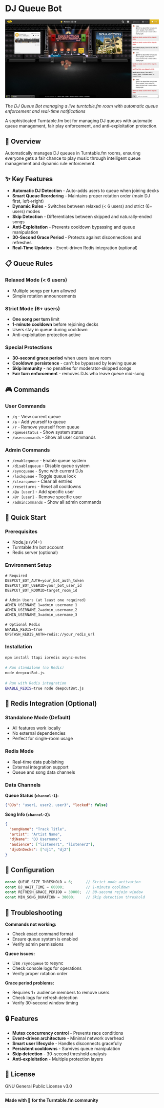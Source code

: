 # DJ Queue Bot

![Turntable.fm DJ Queue Bot in Action](./assets/turntable-room-screenshot.png)

*The DJ Queue Bot managing a live turntable.fm room with automatic queue enforcement and real-time notifications*

A sophisticated Turntable.fm bot for managing DJ queues with automatic queue management, fair play enforcement, and anti-exploitation protection.

## 🎵 Overview

Automatically manages DJ queues in Turntable.fm rooms, ensuring everyone gets a fair chance to play music through intelligent queue management and dynamic rule enforcement.

## ✨ Key Features

- **Automatic DJ Detection** - Auto-adds users to queue when joining decks
- **Smart Queue Reordering** - Maintains proper rotation order (main DJ first, left→right)
- **Dynamic Rules** - Switches between relaxed (< 6 users) and strict (6+ users) modes
- **Skip Detection** - Differentiates between skipped and naturally-ended songs
- **Anti-Exploitation** - Prevents cooldown bypassing and queue manipulation
- **30-Second Grace Period** - Protects against disconnections and refreshes
- **Real-Time Updates** - Event-driven Redis integration (optional)

## 📋 Queue Rules

### Relaxed Mode (< 6 users)
- Multiple songs per turn allowed
- Simple rotation announcements

### Strict Mode (6+ users)  
- **One song per turn** limit
- **1-minute cooldown** before rejoining decks
- Users stay in queue during cooldown
- Anti-exploitation protection active

### Special Protections
- **30-second grace period** when users leave room
- **Cooldown persistence** - can't be bypassed by leaving queue
- **Skip immunity** - no penalties for moderator-skipped songs
- **Fair turn enforcement** - removes DJs who leave queue mid-song

## 🎮 Commands

### User Commands
- `/q` - View current queue
- `/a` - Add yourself to queue  
- `/r` - Remove yourself from queue
- `/queuestatus` - Show system status
- `/usercommands` - Show all user commands

### Admin Commands
- `/enablequeue` - Enable queue system
- `/disablequeue` - Disable queue system
- `/syncqueue` - Sync with current DJs
- `/lockqueue` - Toggle queue lock
- `/clearqueue` - Clear all entries
- `/resetturns` - Reset all cooldowns
- `/@a [user]` - Add specific user
- `/@r [user]` - Remove specific user
- `/admincommands` - Show all admin commands

## 🚀 Quick Start

### Prerequisites
- Node.js (v14+)
- Turntable.fm bot account
- Redis server (optional)

### Environment Setup
```env
# Required
DEEPCUT_BOT_AUTH=your_bot_auth_token
DEEPCUT_BOT_USERID=your_bot_user_id  
DEEPCUT_BOT_ROOMID=target_room_id

# Admin Users (at least one required)
ADMIN_USERNAME_1=admin_username_1
ADMIN_USERNAME_2=admin_username_2  
ADMIN_USERNAME_3=admin_username_3

# Optional Redis
ENABLE_REDIS=true
UPSTASH_REDIS_AUTH=redis://your_redis_url
```

### Installation
```bash
npm install ttapi ioredis async-mutex

# Run standalone (no Redis)
node deepcutBot.js

# Run with Redis integration  
ENABLE_REDIS=true node deepcutBot.js
```

## 🔌 Redis Integration (Optional)

### Standalone Mode (Default)
- All features work locally
- No external dependencies
- Perfect for single-room usage

### Redis Mode  
- Real-time data publishing
- External integration support
- Queue and song data channels

### Data Channels
**Queue Status (`channel-1`):**
```json
{"DJs": "user1, user2, user3", "locked": false}
```

**Song Info (`channel-2`):**
```json
{
  "songName": "Track Title",
  "artist": "Artist Name",
  "djName": "DJ Username", 
  "audience": ["listener1", "listener2"],
  "djsOnDecks": ["dj1", "dj2"]
}
```

## 🔧 Configuration

```javascript
const QUEUE_SIZE_THRESHOLD = 6;      // Strict mode activation
const DJ_WAIT_TIME = 60000;          // 1-minute cooldown  
const REFRESH_GRACE_PERIOD = 30000;  // 30-second rejoin window
const MIN_SONG_DURATION = 30000;     // Skip detection threshold
```

## 🐛 Troubleshooting

**Commands not working:**
- Check exact command format
- Ensure queue system is enabled
- Verify admin permissions

**Queue issues:**
- Use `/syncqueue` to resync
- Check console logs for operations
- Verify proper rotation order

**Grace period problems:**
- Requires 1+ audience members to remove users
- Check logs for refresh detection
- Verify 30-second window timing

## 🔒 Features

- **Mutex concurrency control** - Prevents race conditions
- **Event-driven architecture** - Minimal network overhead  
- **Smart user lifecycle** - Handles disconnects gracefully
- **Persistent cooldowns** - Survives queue manipulation
- **Skip detection** - 30-second threshold analysis
- **Anti-exploitation** - Multiple protection layers

## 📄 License

GNU General Public License v3.0

---

**Made with 🎵 for the Turntable.fm community**